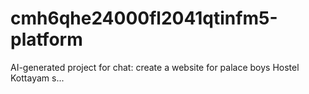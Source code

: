 # cmh6qhe24000fl2041qtinfm5-platform
AI-generated project for chat: create a website for palace boys Hostel Kottayam s...
